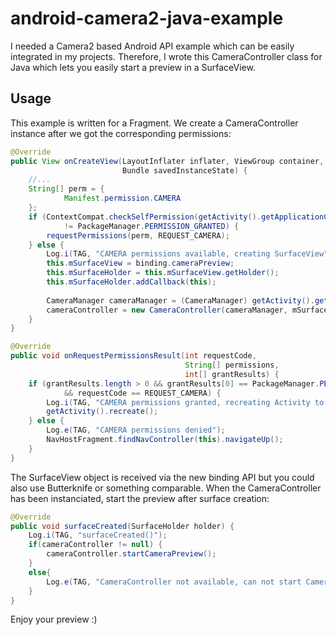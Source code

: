 # android-camera2-java-example
I needed a Camera2 based Android API example which can be easily integrated in my projects. Therefore, I wrote this 
CameraController class for Java which lets you easily start a preview in a SurfaceView.

## Usage
This example is written for a Fragment. We create a CameraController instance after we got the corresponding permissions:

```java
@Override
public View onCreateView(LayoutInflater inflater, ViewGroup container,
                         Bundle savedInstanceState) {
    //...
    String[] perm = {
            Manifest.permission.CAMERA
    };
    if (ContextCompat.checkSelfPermission(getActivity().getApplicationContext(), Manifest.permission.CAMERA)
            != PackageManager.PERMISSION_GRANTED) {
        requestPermissions(perm, REQUEST_CAMERA);
    } else {
        Log.i(TAG, "CAMERA permissions available, creating SurfaceView");
        this.mSurfaceView = binding.cameraPreview;
        this.mSurfaceHolder = this.mSurfaceView.getHolder();
        this.mSurfaceHolder.addCallback(this);
        
        CameraManager cameraManager = (CameraManager) getActivity().getSystemService(Context.CAMERA_SERVICE);
        cameraController = new CameraController(cameraManager, mSurfaceView);
    }                         
}

@Override
public void onRequestPermissionsResult(int requestCode,
                                       String[] permissions,
                                       int[] grantResults) {
    if (grantResults.length > 0 && grantResults[0] == PackageManager.PERMISSION_GRANTED
            && requestCode == REQUEST_CAMERA) {
        Log.i(TAG, "CAMERA permissions granted, recreating Activity to generate SurfaceView");
        getActivity().recreate();
    } else {
        Log.e(TAG, "CAMERA permissions denied");
        NavHostFragment.findNavController(this).navigateUp();
    }
}
```

The SurfaceView object is received via the new binding API but you could also use Butterknife or something comparable. When
the CameraController has been instanciated, start the preview after surface creation:

```java
@Override
public void surfaceCreated(SurfaceHolder holder) {
    Log.i(TAG, "surfaceCreated()");
    if(cameraController != null) {
        cameraController.startCameraPreview();
    }
    else{
        Log.e(TAG, "CameraController not available, can not start Camera Preview");
    }
}
```

Enjoy your preview :)
